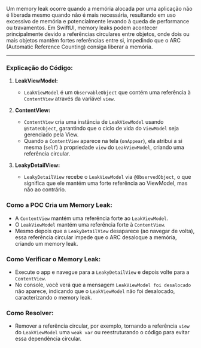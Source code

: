 Um memory leak ocorre quando a memória alocada por uma aplicação não é liberada mesmo quando não é mais necessária, 
resultando em uso excessivo de memória e potencialmente levando à queda de performance ou travamentos. 
Em SwiftUI, memory leaks podem acontecer principalmente devido a referências circulares entre objetos, onde dois ou mais 
objetos mantêm fortes referências entre si, impedindo que o ARC (Automatic Reference Counting) consiga liberar a memória.

---

### Explicação do Código:

1. **LeakViewModel:**
   - `LeakViewModel` é um `ObservableObject` que contém uma referência à `ContentView` através da variável `view`.

2. **ContentView:**
   - `ContentView` cria uma instância de `LeakViewModel` usando `@StateObject`, garantindo que o ciclo de vida do `ViewModel` seja gerenciado pela View.
   - Quando a `ContentView` aparece na tela (`onAppear`), ela atribui a si mesma (`self`) à propriedade `view` do `LeakViewModel`, criando uma referência circular.

3. **LeakyDetailView:**
   - `LeakyDetailView` recebe o `LeakViewModel` via `@ObservedObject`, o que significa que ele mantém uma forte referência ao ViewModel, mas não ao contrário.

### Como a POC Cria um Memory Leak:

- A `ContentView` mantém uma referência forte ao `LeakViewModel`.
- O `LeakViewModel` mantém uma referência forte à `ContentView`.
- Mesmo depois que a `LeakyDetailView` desaparece (ao navegar de volta), essa referência circular impede que o ARC desaloque a memória, criando um memory leak.

### Como Verificar o Memory Leak:

- Execute o app e navegue para a `LeakyDetailView` e depois volte para a `ContentView`.
- No console, você verá que a mensagem `LeakViewModel foi desalocado` não aparece, indicando que o `LeakViewModel` não foi desalocado, caracterizando o memory leak.

### Como Resolver:

- Remover a referência circular, por exemplo, tornando a referência `view` do `LeakViewModel` uma `weak var` ou reestruturando o código para evitar essa dependência circular.
